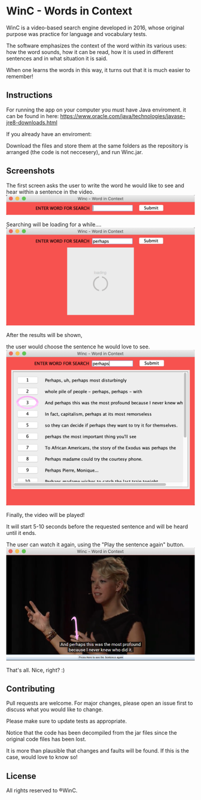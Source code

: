 # WinC - Words in Context

WinC is a video-based search engine developed in 2016, whose original purpose was practice for language and vocabulary tests.

The software emphasizes the context of the word within its various uses: how the word sounds, how it can be read, how it is used in different sentences and in what situation it is said.

When one learns the words in this way, it turns out that it is much easier to remember! 

## Instructions

For running the app on your computer you must have Java enviroment. it can be found in here:
https://www.oracle.com/java/technologies/javase-jre8-downloads.html

If you already have an enviroment:

Download the files and store them at the same folders as the repository is arranged (the code is not neccesery), and run Winc.jar.



## Screenshots
The first screen asks the user to write the word he would like to see and hear within a sentence in the video.
![alt text](https://github.com/nimhar/WinC/blob/main/screenshots/main.png?raw=true)

Searching will be loading for a while....
![alt text](https://github.com/nimhar/WinC/blob/main/screenshots/Loading.png?raw=true)

After the results will be shown,

the user would choose the sentence he would love to see.
![alt text](https://github.com/nimhar/WinC/blob/main/screenshots/results.png?raw=true)

Finally, the video will be played! 

It will start 5-10 seconds before the requested sentence and will be heard until it ends. 

The user can watch it again, using the "Play the sentence again" button.
![alt text](https://github.com/nimhar/WinC/blob/main/screenshots/sentence_arr.png?raw=true)


That's all. Nice, right? :)

## Contributing
Pull requests are welcome. For major changes, please open an issue first to discuss what you would like to change.

Please make sure to update tests as appropriate.

Notice that the code has been decompiled from the jar files since the original code files has been lost.

It is more than plausible that changes and faults will be found. 
If this is the case,  would love to know so!

## License
All rights reserved to ®WinC.
